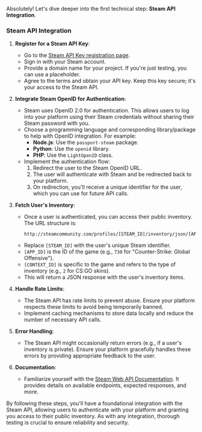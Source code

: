 Absolutely! Let's dive deeper into the first technical step: **Steam API Integration**.

### Steam API Integration

1. **Register for a Steam API Key**:
   - Go to the [Steam API Key registration page](https://steamcommunity.com/dev/apikey).
   - Sign in with your Steam account.
   - Provide a domain name for your project. If you're just testing, you can use a placeholder.
   - Agree to the terms and obtain your API key. Keep this key secure; it's your access to the Steam API.

2. **Integrate Steam OpenID for Authentication**:
   - Steam uses OpenID 2.0 for authentication. This allows users to log into your platform using their Steam credentials without sharing their Steam password with you.
   - Choose a programming language and corresponding library/package to help with OpenID integration. For example:
     - **Node.js**: Use the `passport-steam` package.
     - **Python**: Use the `openid` library.
     - **PHP**: Use the `LightOpenID` class.
   - Implement the authentication flow:
     1. Redirect the user to the Steam OpenID URL.
     2. The user will authenticate with Steam and be redirected back to your platform.
     3. On redirection, you'll receive a unique identifier for the user, which you can use for future API calls.

3. **Fetch User's Inventory**:
   - Once a user is authenticated, you can access their public inventory. The URL structure is:
     ```
     http://steamcommunity.com/profiles/[STEAM_ID]/inventory/json/[APP_ID]/[CONTEXT_ID]
     ```
   - Replace `[STEAM_ID]` with the user's unique Steam identifier.
   - `[APP_ID]` is the ID of the game (e.g., `730` for "Counter-Strike: Global Offensive").
   - `[CONTEXT_ID]` is specific to the game and refers to the type of inventory (e.g., `2` for CS:GO skins).
   - This will return a JSON response with the user's inventory items.

4. **Handle Rate Limits**:
   - The Steam API has rate limits to prevent abuse. Ensure your platform respects these limits to avoid being temporarily banned.
   - Implement caching mechanisms to store data locally and reduce the number of necessary API calls.

5. **Error Handling**:
   - The Steam API might occasionally return errors (e.g., if a user's inventory is private). Ensure your platform gracefully handles these errors by providing appropriate feedback to the user.

6. **Documentation**:
   - Familiarize yourself with the [Steam Web API Documentation](https://developer.valvesoftware.com/wiki/Steam_Web_API). It provides details on available endpoints, expected responses, and more.

By following these steps, you'll have a foundational integration with the Steam API, allowing users to authenticate with your platform and granting you access to their public inventory. As with any integration, thorough testing is crucial to ensure reliability and security.